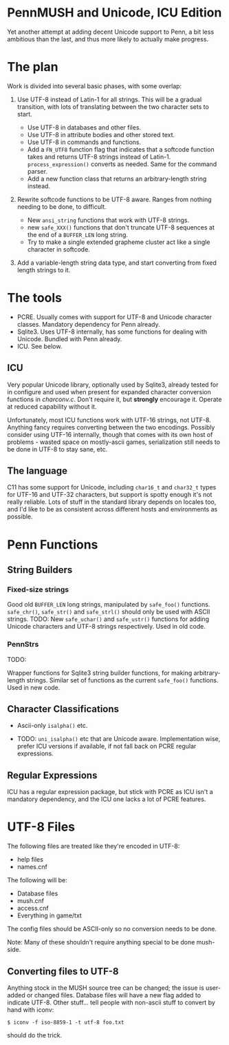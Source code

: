 PennMUSH and Unicode, ICU Edition
=================================

Yet another attempt at adding decent Unicode support to Penn, a bit
less ambitious than the last, and thus more likely to actually make
progress.

The plan
========

Work is divided into several basic phases, with some overlap:

1. Use UTF-8 instead of Latin-1 for all strings. This will be a
   gradual transition, with lots of translating between the two
   character sets to start.
    * Use UTF-8 in databases and other files.
    * Use UTF-8 in attribute bodies and other stored text.
    * Use UTF-8 in commands and functions.
    * Add a `FN_UTF8` function flag that indicates that a softcode
      function takes and returns UTF-8 strings instead of
      Latin-1. `process_expression()` converts as needed. Same for the
      command parser.
    * Add a new function class that returns an arbitrary-length
      string instead.

2. Rewrite softcode functions to be UTF-8 aware. Ranges from nothing
   needing to be done, to difficult.
    * New `ansi_string` functions that work with UTF-8 strings.
    * new `safe_XXX()` functions that don't truncate UTF-8 sequences
      at the end of a `BUFFER_LEN` long string.
    * Try to make a single extended grapheme cluster act like a single
      character in softcode.

3. Add a variable-length string data type, and start converting from
   fixed length strings to it.

The tools
=========

* PCRE. Usually comes with support for UTF-8 and Unicode character
  classes. Mandatory dependency for Penn already.
* Sqlite3. Uses UTF-8 internally, has some functions for dealing with
  Unicode. Bundled with Penn already.
* ICU. See below.

ICU
---

Very popular Unicode library, optionally used by Sqlite3, already
tested for in configure and used when present for expanded character
conversion functions in *charconv.c*. Don't require it, but
**strongly** encourage it. Operate at reduced capability without it.

Unfortunately, most ICU functions work with UTF-16 strings, not
UTF-8. Anything fancy requires converting between the two
encodings. Possibly consider using UTF-16 internally, though that
comes with its own host of problems - wasted space on mostly-ascii
games, serialization still needs to be done in UTF-8 to stay sane,
etc.

The language
------------

C11 has some support for Unicode, including `char16_t` and `char32_t`
types for UTF-16 and UTF-32 characters, but support is spotty enough
it's not really reliable. Lots of stuff in the standard library
depends on locales too, and I'd like to be as consistent across
different hosts and environments as possible.

Penn Functions
==============

String Builders
---------------

### Fixed-size strings ###

Good old `BUFFER_LEN` long strings, manipulated by `safe_foo()`
functions. `safe_chr()`, `safe_str()` and `safe_strl()` should only be
used with ASCII strings. TODO: New `safe_uchar()` and `safe_ustr()`
functions for adding Unicode characters and UTF-8 strings
respectively. Used in old code.

### PennStrs ###

TODO:

Wrapper functions for Sqlite3 string builder functions, for making
arbitrary-length strings. Similar set of functions as the current
`safe_foo()` functions. Used in new code.

Character Classifications
-------------------------

* Ascii-only `isalpha()` etc.

* TODO: `uni_isalpha()` etc that are Unicode aware. Implementation
wise, prefer ICU versions if available, if not fall back on PCRE
regular expressions.

Regular Expressions
-------------------

ICU has a regular expression package, but stick with PCRE as ICU isn't
a mandatory dependency, and the ICU one lacks a lot of PCRE features.

UTF-8 Files
===========

The following files are treated like they're encoded in UTF-8:

* help files
* names.cnf

The following will be:

* Database files
* mush.cnf
* access.cnf
* Everything in game/txt

The config files should be ASCII-only so no conversion needs to be
done.

Note: Many of these shouldn't require anything special to be done
mush-side.

Converting files to UTF-8
-------------------------

Anything stock in the MUSH source tree can be changed; the issue is
user-added or changed files. Database files will have a new flag added
to indicate UTF-8. Other stuff... tell people with non-ascii stuff to
convert by hand with iconv:

    $ iconv -f iso-8859-1 -t utf-8 foo.txt

should do the trick.

